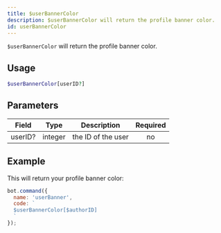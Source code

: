 ```yaml
---
title: $userBannerColor 
description: $userBannerColor will return the profile banner color.
id: userBannerColor
---
```


`$userBannerColor` will return the profile banner color.

## Usage

```php
$userBannerColor[userID?]
```

## Parameters 


| Field    | Type    | Description                                            | Required |
| -------- | ------- | ------------------------------------------------------ | :------: |
| userID?  | integer | the ID of the user                                     |    no    |


## Example

This will return your profile banner color:

```javascript
bot.command({
  name: 'userBanner',
  code: `
  $userBannerColor[$authorID]
  `
});
```
